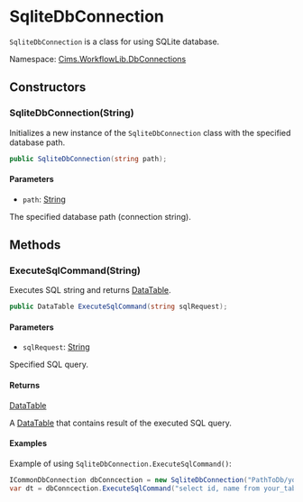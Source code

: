 # SqliteDbConnection

`SqliteDbConnection` is a class for using SQLite database.

Namespace: [Cims.WorkflowLib.DbConnections](Cims.WorkflowLib.DbConnections.md)

## Constructors 

### SqliteDbConnection(String)

Initializes a new instance of the `SqliteDbConnection` class with the specified database path.

```C#
public SqliteDbConnection(string path);
```

#### Parameters 

- `path`: [String](https://learn.microsoft.com/en-us/dotnet/api/system.string)

The specified database path (connection string). 

## Methods

### ExecuteSqlCommand(String)

Executes SQL string and returns [DataTable](https://learn.microsoft.com/en-us/dotnet/api/system.data.datatable).

```C#
public DataTable ExecuteSqlCommand(string sqlRequest);
```

#### Parameters 

- `sqlRequest`: [String](https://learn.microsoft.com/en-us/dotnet/api/system.string)

Specified SQL query.

#### Returns 

[DataTable](https://learn.microsoft.com/en-us/dotnet/api/system.data.datatable)

A [DataTable](https://learn.microsoft.com/en-us/dotnet/api/system.data.datatable) that contains result of the executed SQL query.

#### Examples 

Example of using `SqliteDbConnection.ExecuteSqlCommand()`:
```C#
ICommonDbConnection dbConncection = new SqliteDbConnection("PathToDb/yourdb.db");
var dt = dbConncection.ExecuteSqlCommand("select id, name from your_table;");
```
